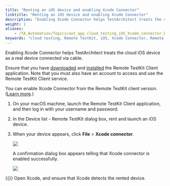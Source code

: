 ```yaml
--- 
title: "Renting an iOS device and enabling Xcode Connector"
linktitle: "Renting an iOS device and enabling Xcode Connector"
description: "Enabling Xcode Connector helps TestArchitect treats the cloud iOS device as a real device connected via cable."
weight: 1
aliases: 
    - /TA_Automation/Topics/aut_app_cloud_testing_iOS_Xcode_connector.html
keywords: "cloud testing, Remote TestKit, iOS, Xcode Connector, Remote TestKit, iOS, Xcode Connector"
---
```


Enabling Xcode Connector helps TestArchitect treats the cloud iOS device as a real device connected via cable.

Ensure that you have [downloaded](https://appkitbox.com/en/testkit/download) and [installed](https://appkitbox.com/en/testkit/support/signin/signin13) the Remote TestKit Client application. Note that you must also have an account to access and use the Remote TestKit Client service.

You can enable Xcode Connector from the Remote TestKit client version. \([Learn more](https://appkitbox.com/en/testkit/support/tools/tools11).\)

1.  On your macOS machine, launch the Remote TestKit Client application, and then log in with your username and password.

2.  In the Device list - Remote TestKit dialog box, rent and launch an iOS device.

3.  When your device appears, click **File** \> **Xcode connector**.

    ![](/images/TA_Automation/Images/xcode_connector.png)

    A confirmation dialog box appears telling that Xcode connector is enabled successfully.

    ![](/images/TA_Automation/Images/xcode_connector_enabled.png)


{{<note>}} Open Xcode, and ensure that Xcode detects the rented device.



